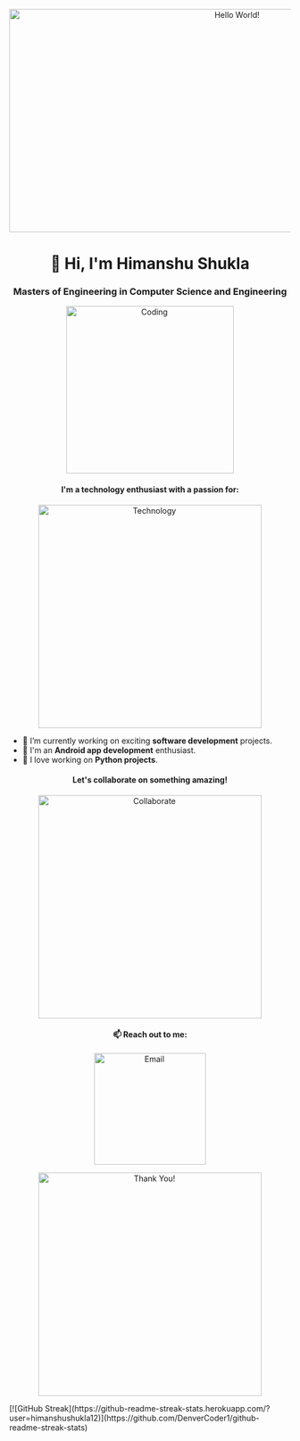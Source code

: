 <p align="center">
  <img src="https://github.com/himanshushukla12/himanshushukla12/blob/main/assets/banner.gif" alt="Hello World!" width="800" height="400">
</p>

<h1 align="center">👋 Hi, I'm Himanshu Shukla</h1>
<h3 align="center">Masters of Engineering in Computer Science and Engineering</h3>

<p align="center">
  <img src="https://github.com/himanshushukla12/himanshushukla12/blob/main/assets/coding.gif" alt="Coding" width="300">
</p>

<h4 align="center">I'm a technology enthusiast with a passion for:</h4>
<p align="center">
  <img src="https://github.com/himanshushukla12/himanshushukla12/blob/main/assets/tech.gif" alt="Technology" width="400">
</p>

- 🔭 I’m currently working on exciting **software development** projects.
- 🚀 I'm an **Android app development** enthusiast.
- 🐍 I love working on **Python projects**.

<h4 align="center">Let's collaborate on something amazing!</h4>
<p align="center">
  <img src="https://github.com/himanshushukla12/himanshushukla12/blob/main/assets/collaborate.gif" alt="Collaborate" width="400">
</p>

<h4 align="center">📫 Reach out to me:</h4>
<p align="center">
  <a href="mailto:himanshushukla.shukla3@gmail.com">
    <img src="https://github.com/himanshushukla12/himanshushukla12/blob/main/assets/email.gif" alt="Email" width="200">
  </a>
</p>

<p align="center">
  <img src="https://github.com/himanshushukla12/himanshushukla12/blob/main/assets/thumbs-up.gif" alt="Thank You!" width="400">
</p>
[![GitHub Streak](https://github-readme-streak-stats.herokuapp.com/?user=himanshushukla12)](https://github.com/DenverCoder1/github-readme-streak-stats)

